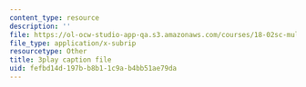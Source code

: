 ```yaml
---
content_type: resource
description: ''
file: https://ol-ocw-studio-app-qa.s3.amazonaws.com/courses/18-02sc-multivariable-calculus-fall-2010/fefbd14d197bb8b11c9ab4bb51ae79da_jUrPIbJWpOA.srt
file_type: application/x-subrip
resourcetype: Other
title: 3play caption file
uid: fefbd14d-197b-b8b1-1c9a-b4bb51ae79da
---
```


